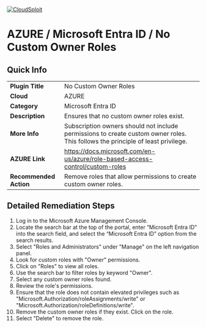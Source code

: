 [![CloudSploit](https://cloudsploit.com/img/logo-new-big-text-100.png "CloudSploit")](https://cloudsploit.com)

# AZURE / Microsoft Entra ID / No Custom Owner Roles

## Quick Info

| | |
|-|-|
| **Plugin Title** | No Custom Owner Roles |
| **Cloud** | AZURE |
| **Category** | Microsoft Entra ID |
| **Description** | Ensures that no custom owner roles exist. |
| **More Info** | Subscription owners should not include permissions to create custom owner roles. This follows the principle of least privilege. |
| **AZURE Link** | https://docs.microsoft.com/en-us/azure/role-based-access-control/custom-roles |
| **Recommended Action** | Remove roles that allow permissions to create custom owner roles. |

## Detailed Remediation Steps

1. Log in to the Microsoft Azure Management Console.
2. Locate the search bar at the top of the portal, enter “Microsoft Entra ID” into the search field, and select the “Microsoft Entra ID” option from the search results.
3. Select "Roles and Administrators" under "Manage" on the left navigation panel.
4. Look for custom roles with "Owner" permissions.
5. Click on "Roles" to view all roles.
6. Use the search bar to filter roles by keyword "Owner".
7. Select any custom owner roles found. 
8. Review the role's permissions.
9. Ensure that the role does not contain elevated privileges such as "Microsoft.Authorization/roleAssignments/write" or "Microsoft.Authorization/roleDefinitions/write". 
10. Remove the custom owner roles if they exist. Click on the role.
11. Select "Delete" to remove the role.
